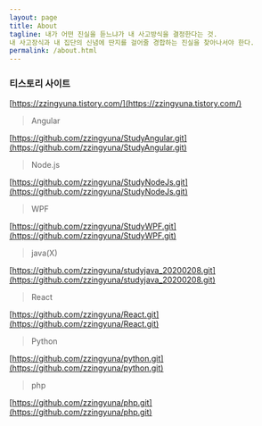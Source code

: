 ```yaml
---
layout: page
title: About
tagline: 내가 어떤 진실을 듣느냐가 내 사고방식을 결정한다는 것.
내 사고장식과 내 집단의 신념에 딴지를 걸어줄 경합하는 진실을 찾아나서야 한다.
permalink: /about.html
---
```


### 티스토리 사이트

[https://zzingyuna.tistory.com/](https://zzingyuna.tistory.com/)  
  
  
  
  
  
>Angular  
>
[https://github.com/zzingyuna/StudyAngular.git](https://github.com/zzingyuna/StudyAngular.git)  
  
>Node.js  
>
[https://github.com/zzingyuna/StudyNodeJs.git](https://github.com/zzingyuna/StudyNodeJs.git)  
  
>WPF  
>
[https://github.com/zzingyuna/StudyWPF.git](https://github.com/zzingyuna/StudyWPF.git)  
  
>java(X)  
>
[https://github.com/zzingyuna/studyjava_20200208.git](https://github.com/zzingyuna/studyjava_20200208.git)  
  
>React  
>
[https://github.com/zzingyuna/React.git](https://github.com/zzingyuna/React.git)  
  
>Python  
>
[https://github.com/zzingyuna/python.git](https://github.com/zzingyuna/python.git)  
  
>php  
>
[https://github.com/zzingyuna/php.git](https://github.com/zzingyuna/php.git)  
